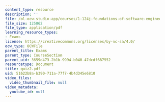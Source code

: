 ```yaml
---
content_type: resource
description: ''
file: /ol-ocw-studio-app/courses/1-124j-foundations-of-software-engineering-fall-2000/51622b8ab390711a77f74b4d345e6810_quiz2.pdf
file_size: 125062
file_type: application/pdf
learning_resource_types:
- Exams
license: https://creativecommons.org/licenses/by-nc-sa/4.0/
ocw_type: OCWFile
parent_title: Exams
parent_type: CourseSection
parent_uid: 3659d473-2b1b-9994-b040-47dcdf687552
resourcetype: Document
title: quiz2.pdf
uid: 51622b8a-b390-711a-77f7-4b4d345e6810
video_files:
  video_thumbnail_file: null
video_metadata:
  youtube_id: null
---
```

